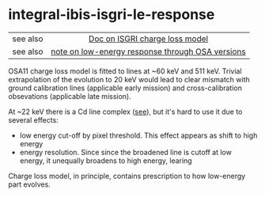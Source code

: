 # integral-ibis-isgri-le-response

|||
|:--:|:--:|
|see also| [Doc on ISGRI charge loss model](https://www.overleaf.com/read/ntmxzrhqbjfp)|
|see also| [note on low-energy response through OSA versions](https://redmine.astro.unige.ch/projects/isgri-calibration/wiki/Low_energy_response_of_ISGRI) |

OSA11 charge loss model is fitted to lines at ~60 keV and 511 keV.
Trivial extrapolation of the evolution to 20 keV would lead to clear mismatch with ground calibration lines (applicable early mission) and cross-calibration obsevations (applicable late mission).

At ~22 keV there is a Cd line complex ([see](https://xdb.lbl.gov/Section1/Table_1-2.pdf)), but it's hard to use it due to several effects:
* low energy cut-off by pixel threshold. This effect appears as shift to high energy
* energy resolution. Since since the broadened line is cutoff at low energy, it unequally broadens to high energy, learing

Charge loss model, in principle, contains prescription to how low-energy part evolves.
